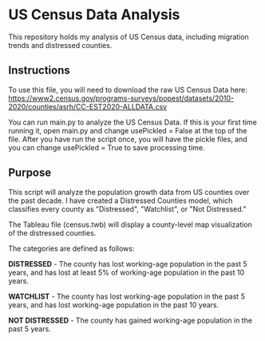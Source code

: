 # US Census Data Analysis
This repository holds my analysis of US Census data, including migration trends and distressed counties.

## Instructions
To use this file, you will need to download the raw US Census Data here: https://www2.census.gov/programs-surveys/popest/datasets/2010-2020/counties/asrh/CC-EST2020-ALLDATA.csv

You can run main.py to analyze the US Census Data. If this is your first time running it, open main.py and change usePickled = False at the top of the file. After you have run the script once, you will have the pickle files, and you can change usePickled = True to save processing time.

## Purpose
This script will analyze the population growth data from US counties over the past decade. I have created a Distressed Counties model, which classifies every county as "Distressed", "Watchlist", or "Not Distressed."

The Tableau file (census.twb) will display a county-level map visualization of the distressed counties.

The categories are defined as follows:

**DISTRESSED** - The county has lost working-age population in the past 5 years, and has lost at least 5% of working-age population in the past 10 years.

**WATCHLIST** - The county has lost working-age population in the past 5 years, and has lost working-age population in the past 10 years.

**NOT DISTRESSED** - The county has gained working-age population in the past 5 years.
